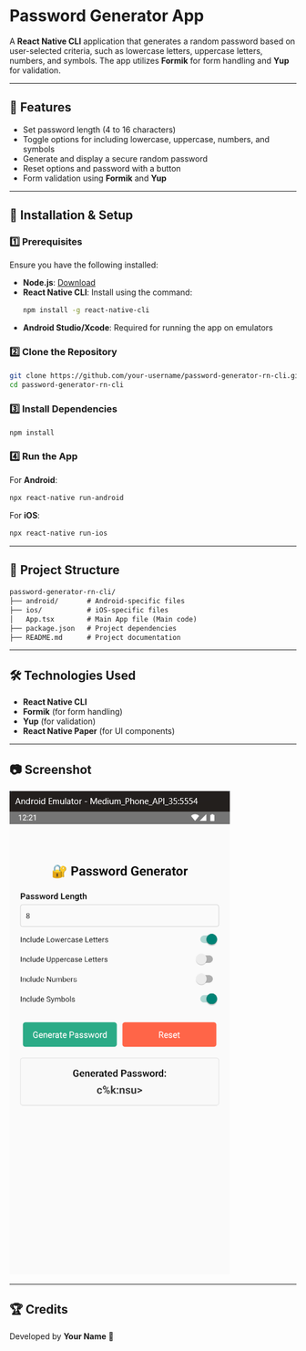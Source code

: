 # Password Generator App

A **React Native CLI** application that generates a random password based on user-selected criteria, such as lowercase letters, uppercase letters, numbers, and symbols. The app utilizes **Formik** for form handling and **Yup** for validation.

---

## 📌 Features
- Set password length (4 to 16 characters)
- Toggle options for including lowercase, uppercase, numbers, and symbols
- Generate and display a secure random password
- Reset options and password with a button
- Form validation using **Formik** and **Yup**

---

## 📲 Installation & Setup

### 1️⃣ Prerequisites
Ensure you have the following installed:
- **Node.js**: [Download](https://nodejs.org/)
- **React Native CLI**: Install using the command:
  ```sh
  npm install -g react-native-cli
  ```
- **Android Studio/Xcode**: Required for running the app on emulators

### 2️⃣ Clone the Repository
```sh
git clone https://github.com/your-username/password-generator-rn-cli.git
cd password-generator-rn-cli
```

### 3️⃣ Install Dependencies
```sh
npm install
```

### 4️⃣ Run the App
For **Android**:
```sh
npx react-native run-android
```
For **iOS**:
```sh
npx react-native run-ios
```

---

## 📂 Project Structure
```
password-generator-rn-cli/
├── android/       # Android-specific files
├── ios/           # iOS-specific files
│   App.tsx        # Main App file (Main code)
├── package.json   # Project dependencies
├── README.md      # Project documentation
```

---

## 🛠️ Technologies Used
- **React Native CLI**
- **Formik** (for form handling)
- **Yup** (for validation)
- **React Native Paper** (for UI components)

---

## 📷 Screenshot
![Password Generator](./project03output.png)

---

## 🏆 Credits
Developed by **Your Name** 🚀

